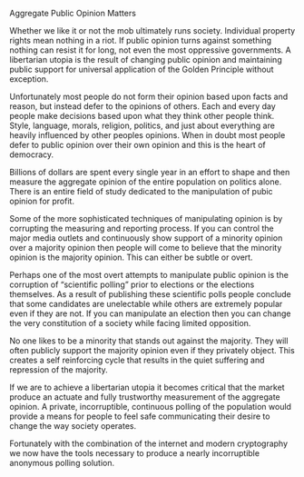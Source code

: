 Aggregate Public Opinion Matters 

Whether we like it or not the mob ultimately runs society.  Individual property rights mean nothing in a riot.   If public opinion turns against something nothing can resist it for long, not even the most oppressive governments.  A libertarian utopia is the result of changing public opinion and maintaining public support for universal application of the Golden Principle without exception.     

Unfortunately most people do not form their opinion based upon facts and reason, but instead defer to the opinions of others.  Each and every day people make decisions based upon what they think other people think.   Style, language, morals, religion, politics, and just about everything are heavily influenced by other peoples opinions.   When in doubt most people defer to public opinion over their own opinion and this is the heart of democracy.

Billions of dollars are spent every single year in an effort to shape and then measure the aggregate opinion of the entire population on politics alone.   There is an entire field of study dedicated to the manipulation of pubic opinion for profit.

Some of the more sophisticated techniques of manipulating opinion is by corrupting the measuring and reporting process.   If you can control the major media outlets and continuously show support of a minority opinion over a majority opinion then people will come to believe that the minority opinion is the majority opinion.   This can either be subtle or overt.  

Perhaps one of the most overt attempts to manipulate public opinion is the corruption of “scientific polling” prior to elections or the elections themselves.   As a result of publishing these scientific polls people conclude that some candidates are unelectable while others are extremely popular even if they are not.  If you can manipulate an election then you can change the very constitution of a society while facing limited opposition. 

No one likes to be a minority that stands out against the majority.  They will often publicly support the majority opinion even if they privately object.  This creates a self reinforcing cycle that results in the quiet suffering and repression of the majority. 

If we are to achieve a libertarian utopia it becomes critical that the market produce an actuate and fully trustworthy measurement of the aggregate opinion.   A private, incorruptible, continuous polling of the population would provide a means for people to feel safe communicating their desire to change the way society operates.  

Fortunately with the combination of the internet and modern cryptography we now have the tools necessary to produce a nearly incorruptible anonymous polling solution.    

